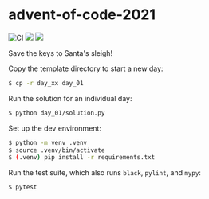 # advent-of-code-2021
![CI](https://github.com/pwildenhain/advent-of-code-2021/actions/workflows/ci.yml/badge.svg)
![](https://img.shields.io/badge/stars%20⭐-17-yellow)
![](https://img.shields.io/badge/days%20completed-8-red)

Save the keys to Santa's sleigh!

Copy the template directory to start a new day:

```sh
$ cp -r day_xx day_01
```

Run the solution for an individual day:

```sh
$ python day_01/solution.py
```

Set up the dev environment:

```sh
$ python -m venv .venv
$ source .venv/bin/activate
$ (.venv) pip install -r requirements.txt
```

Run the test suite, which also runs `black`, `pylint`, and `mypy`:

```sh
$ pytest
```
